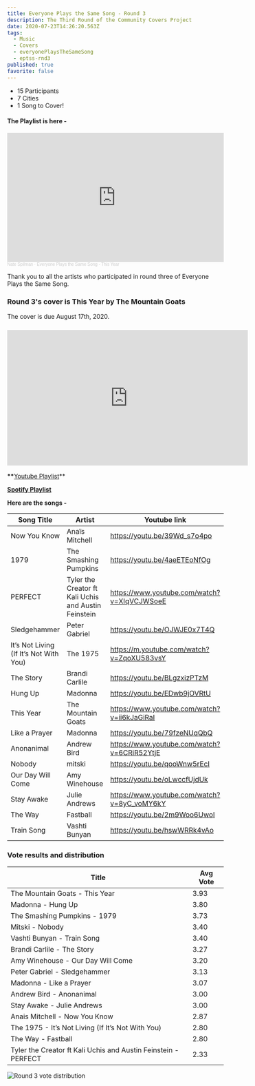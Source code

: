 ```yaml
---
title: Everyone Plays the Same Song - Round 3
description: The Third Round of the Community Covers Project
date: 2020-07-23T14:26:20.563Z
tags:
  - Music
  - Covers
  - everyonePlaysTheSameSong
  - eptss-rnd3
published: true
favorite: false
---
```

* 15 Participants
* 7 Cities
* 1 Song to Cover!



#### The Playlist is here -

<iframe width="100%" height="300" scrolling="no" frameborder="no" allow="autoplay" src="https://w.soundcloud.com/player/?url=https%3A//api.soundcloud.com/playlists/1112520610&color=%23ff5500&auto_play=false&hide_related=false&show_comments=true&show_user=true&show_reposts=false&show_teaser=true&visual=true"></iframe><div style="font-size: 10px; color: #cccccc;line-break: anywhere;word-break: normal;overflow: hidden;white-space: nowrap;text-overflow: ellipsis; font-family: Interstate,Lucida Grande,Lucida Sans Unicode,Lucida Sans,Garuda,Verdana,Tahoma,sans-serif;font-weight: 100;"><a href="https://soundcloud.com/nate-spilman" title="Nate Spilman" target="_blank" style="color: #cccccc; text-decoration: none;">Nate Spilman</a> · <a href="https://soundcloud.com/nate-spilman/sets/everyone-plays-the-same-song-3" title="Everyone Plays the Same Song - This Year" target="_blank" style="color: #cccccc; text-decoration: none;">Everyone Plays the Same Song - This Year</a></div>

Thank you to all the artists who participated in round three of Everyone Plays the Same Song. 

### Round 3's cover is This Year by The Mountain Goats

The cover is due August 17th, 2020. 

### <iframe width="560" height="315" src="https://www.youtube.com/embed/ii6kJaGiRaI" frameborder="0" allow="accelerometer; autoplay; encrypted-media; gyroscope; picture-in-picture" allowfullscreen></iframe>

**\*\***[Youtube Playlist](https://www.youtube.com/playlist?list=PLDkm3cHHN23Hg50kPq3B6E0uxJER_u53i)\*\*

**[Spotify Playlist](https://open.spotify.com/playlist/3DAOeXa3tgKvv7i4gfbGHX?si=2vEQzpEvSIGObzug0AMrig)**

**Here are the songs -**

| Song Title                             | Artist                                               | Youtube link                                |
| -------------------------------------- | ---------------------------------------------------- | ------------------------------------------- |
| Now You Know                           | Anaïs Mitchell                                       | https://youtu.be/39Wd_s7o4po                |
| 1979                                   | The Smashing Pumpkins                                | https://youtu.be/4aeETEoNfOg                |
| PERFECT                                | Tyler the Creator ft Kali Uchis and Austin Feinstein | https://www.youtube.com/watch?v=XIqVCJWSoeE |
| Sledgehammer                           | Peter Gabriel                                        | https://youtu.be/OJWJE0x7T4Q                |
| It’s Not Living (If It’s Not With You) | The 1975                                             | https://m.youtube.com/watch?v=ZqoXU583vsY   |
| The Story                              | Brandi Carlile                                       | https://youtu.be/BLgzxizPTzM                |
| Hung Up                                | Madonna                                              | https://youtu.be/EDwb9jOVRtU                |
| This Year                              | The Mountain Goats                                   | https://www.youtube.com/watch?v=ii6kJaGiRaI |
| Like a Prayer                          | Madonna                                              | https://youtu.be/79fzeNUqQbQ                |
| Anonanimal                             | Andrew Bird                                          | https://www.youtube.com/watch?v=6CRiR52YtjE |
| Nobody                                 | mitski                                               | https://youtu.be/qooWnw5rEcI                |
| Our Day Will Come                      | Amy Winehouse                                        | https://youtu.be/oLwccfUjdUk                |
| Stay Awake                             | Julie Andrews                                        | https://www.youtube.com/watch?v=8yC_voMY6kY |
| The Way                                | Fastball                                             | https://youtu.be/2m9Woo6UwoI                |
| Train Song                             | Vashti Bunyan                                        | https://youtu.be/hswWRRk4vAo                |

### Vote results and distribution

| Title                                                          | Avg Vote |
| -------------------------------------------------------------- | -------- |
| The Mountain Goats - This Year                                 | 3.93     |
| Madonna - Hung Up                                              | 3.80     |
| The Smashing Pumpkins - 1979                                   | 3.73     |
| Mitski - Nobody                                                | 3.40     |
| Vashti Bunyan - Train Song                                     | 3.40     |
| Brandi Carlile - The Story                                     | 3.27     |
| Amy Winehouse - Our Day Will Come                              | 3.20     |
| Peter Gabriel - Sledgehammer                                   | 3.13     |
| Madonna - Like a Prayer                                        | 3.07     |
| Andrew Bird - Anonanimal                                       | 3.00     |
| Stay Awake - Julie Andrews                                     | 3.00     |
| Anais Mitchell - Now You Know                                  | 2.87     |
| The 1975 - It’s Not Living (If It’s Not With You)              | 2.80     |
| The Way - Fastball                                             | 2.80     |
| Tyler the Creator ft Kali Uchis and Austin Feinstein - PERFECT | 2.33     |

![Round 3 vote distribution](/uploads/screen-shot-2020-08-02-at-8.47.20-pm.png "Round 3 vote distribution")